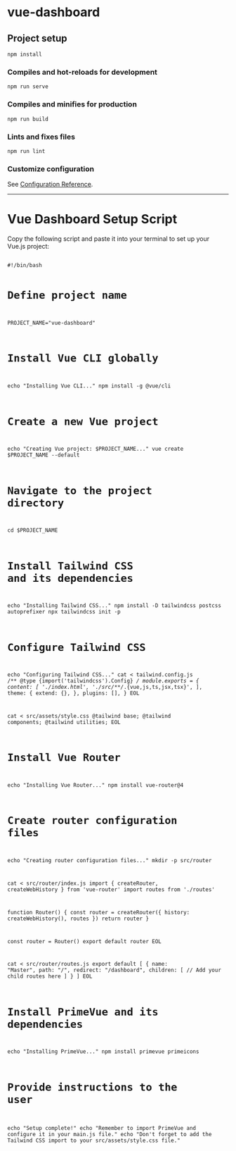 # vue-dashboard

## Project setup
```
npm install
```

### Compiles and hot-reloads for development
```
npm run serve
```

### Compiles and minifies for production
```
npm run build
```

### Lints and fixes files
```
npm run lint
```

### Customize configuration
See [Configuration Reference](https://cli.vuejs.org/config/).

<hr>


<!DOCTYPE html>
<html lang="en">
<head>
    <meta charset="UTF-8">
    <meta name="viewport" content="width=device-width, initial-scale=1.0">
    <title>Vue Dashboard Setup Script</title>
</head>
<body>
    <h1>Vue Dashboard Setup Script</h1>
    <p>Copy the following script and paste it into your terminal to set up your Vue.js project:</p>
    <pre>
<code>
#!/bin/bash

# Define project name
PROJECT_NAME="vue-dashboard"

# Install Vue CLI globally
echo "Installing Vue CLI..."
npm install -g @vue/cli

# Create a new Vue project
echo "Creating Vue project: $PROJECT_NAME..."
vue create $PROJECT_NAME --default

# Navigate to the project directory
cd $PROJECT_NAME

# Install Tailwind CSS and its dependencies
echo "Installing Tailwind CSS..."
npm install -D tailwindcss postcss autoprefixer
npx tailwindcss init -p

# Configure Tailwind CSS
echo "Configuring Tailwind CSS..."
cat <<EOL > tailwind.config.js
/** @type {import('tailwindcss').Config} */
module.exports = {
  content: [
    './index.html',
    './src/**/*.{vue,js,ts,jsx,tsx}',
  ],
  theme: {
    extend: {},
  },
  plugins: [],
}
EOL

cat <<EOL > src/assets/style.css
@tailwind base;
@tailwind components;
@tailwind utilities;
EOL

# Install Vue Router
echo "Installing Vue Router..."
npm install vue-router@4

# Create router configuration files
echo "Creating router configuration files..."
mkdir -p src/router

cat <<EOL > src/router/index.js
import { createRouter, createWebHistory } from 'vue-router'
import routes from './routes'

function Router() {
  const router = createRouter({
    history: createWebHistory(),
    routes
  })
  return router
}

const router = Router()
export default router
EOL

cat <<EOL > src/router/routes.js
export default [
  {
    name: "Master",
    path: "/",
    redirect: "/dashboard",
    children: [
      // Add your child routes here
    ]
  }
]
EOL

# Install PrimeVue and its dependencies
echo "Installing PrimeVue..."
npm install primevue primeicons

# Provide instructions to the user
echo "Setup complete!"
echo "Remember to import PrimeVue and configure it in your main.js file."
echo "Don't forget to add the Tailwind CSS import to your src/assets/style.css file."
</code>
    </pre>
</body>
</html>


